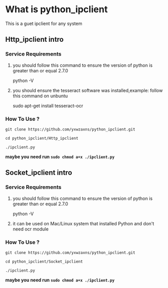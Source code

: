 # What is python_ipclient

This is a guet ipclient for any system

## Http_ipclient intro
### Service Requirements
1. you should follow this command to ensure the version of python is greater than or equal 2.7.0

    python -V
2. you should ensure the tesseract software was installed,example: follow this command on unbuntu

    sudo apt-get install tesseract-ocr

### How To Use ?

    git clone https://github.com/yxwzaxns/python_ipclient.git

    cd python_ipclient/Http_ipclient

    ./ipclient.py


**maybe you need run `sudo chmod a+x ./ipclient.py`**
## Socket_ipclient intro
### Service Requirements

1. you should follow this command to ensure the version of python is greater than or equal 2.7.0

    python -V

2. it can be used on Mac/Linux system that installed Python and don't need ocr module

### How To Use ?

    git clone https://github.com/yxwzaxns/python_ipclient.git

    cd python_ipclient/Socket_ipclient

    ./ipclient.py


**maybe you need run `sudo chmod a+x ./ipclient.py`**
